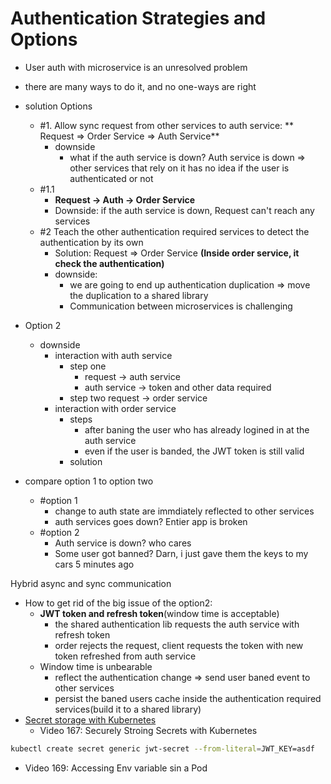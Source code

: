 # Authentication Strategies and Options

- User auth with microservice is an unresolved problem
- there are many ways to do it, and no one-ways are right

- solution Options

  - #1. Allow sync request from other services to auth service: ** Request => Order Service => Auth Service**
    - downside
      - what if the auth service is down? Auth service is down => other services that rely on it has no idea if the user is authenticated or not
  - #1.1
    - **Request -> Auth -> Order Service**
    - Downside: if the auth service is down, Request can't reach any services
  - #2 Teach the other authentication required services to detect the authentication by its own <br>
    - Solution: Request => Order Service **(Inside order service, it check the authentication)**
    - downside:
      - we are going to end up authentication duplication => move the duplication to a shared library
      - Communication between microservices is challenging

- Option 2
  - downside
    - interaction with auth service
      - step one
        - request -> auth service
        - auth service -> token and other data required
      - step two request -> order service
    - interaction with order service
      - steps
        - after baning the user who has already logined in at the auth service
        - even if the user is banded, the JWT token is still valid
      - solution
- compare option 1 to option two
  - #option 1
    - change to auth state are immdiately reflected to other services
    - auth services goes down? Entier app is broken
  - #option 2
    - Auth service is down? who cares
    - Some user got banned? Darn, i just gave them the keys to my cars 5 minutes ago

Hybrid async and sync communication

- How to get rid of the big issue of the option2: <br>
  - **JWT token and refresh token**(window time is acceptable)
    - the shared authentication lib requests the auth service with refresh token
    - order rejects the request, client requests the token with new token refreshed from auth service
  - Window time is unbearable
    - reflect the authentication change => send user baned event to other services
    - persist the baned users cache inside the authentication required services(build it to a shared library)
- [Secret storage with Kubernetes](https://kubernetes.io/docs/concepts/configuration/secret/)
  - Video 167: Securely Stroing Secrets with Kubernetes

```sh
kubectl create secret generic jwt-secret --from-literal=JWT_KEY=asdf
```

- Video 169: Accessing Env variable sin a Pod
